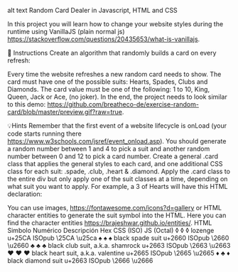 alt text Random Card Dealer in Javascript, HTML and CSS


In this project you will learn how to change your website styles during the runtime using VanillaJS (plain normal js) https://stackoverflow.com/questions/20435653/what-is-vanillajs.

📝 Instructions
Create an algorithm that randomly builds a card on every refresh:

Every time the website refreshes a new random card needs to show.
The card must have one of the possible suits: Hearts, Spades, Clubs and Diamonds.
The card value must be one of the following: 1 to 10, King, Queen, Jack or Ace, (no joker).
In the end, the project needs to look similar to this demo: https://github.com/breatheco-de/exercise-random-card/blob/master/preview.gif?raw=true.

💡Hints
Remember that the first event of a website lifecycle is onLoad (your code starts running there https://www.w3schools.com/jsref/event_onload.asp). You should generate a random number between 1 and 4 to pick a suit and another random number between 0 and 12 to pick a card number.
Create a general .card class that applies the general styles to each card, and one additional CSS class for each suit: .spade, .club, .heart & .diamond.
Apply the .card class to the entire div but only apply one of the suit classes at a time, depending on what suit you want to apply. For example, a 3 of Hearts will have this HTML declaration:
    <div class='card heart'></div>
You can use images, https://fontawesome.com/icons?d=gallery or HTML character entities to generate the suit symbol into the HTML. Here you can find the character entities https://brajeshwar.github.io/entities/.
HTML	Simbolo	Numérico	Descripción	Hex	CSS (ISO)	JS (Octal)
◊	◊	◊	lozenge	u+25CA ISOpub	\25CA	\u25ca
♠	♠	♠	black spade suit	u+2660 ISOpub	\2660	\u2660
♣	♣	♣	black club suit, a.k.a. shamrock	u+2663 ISOpub	\2663	\u2663
♥	♥	♥	black heart suit, a.k.a. valentine	u+2665 ISOpub	\2665	\u2665
♦	♣	♦	black diamond suit	u+2663 ISOpub	\2666	\u2666